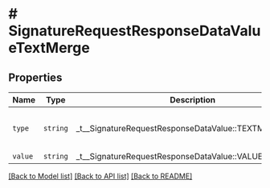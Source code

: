 # # SignatureRequestResponseDataValueTextMerge



## Properties

Name | Type | Description | Notes
------------ | ------------- | ------------- | -------------
| `type` | ```string``` |  _t__SignatureRequestResponseDataValue::TEXTMERGE_TYPE  |  [default to 'text-merge'] |
| `value` | ```string``` |  _t__SignatureRequestResponseDataValue::VALUE  |  |

[[Back to Model list]](../../README.md#models) [[Back to API list]](../../README.md#endpoints) [[Back to README]](../../README.md)

